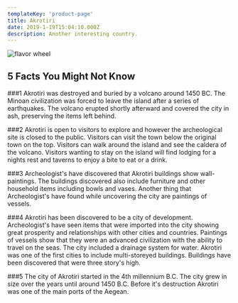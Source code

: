 ```yaml
---
templateKey: 'product-page'
title: Akrotiri
date: 2019-1-19T15:04:10.000Z
description: Another interesting country.
---
```


![flavor wheel](/img/flags/Akrotiri_Flag.png)

## 5 Facts You Might Not Know

###1
Akrotiri was destroyed and buried by a volcano around 1450 BC. The Minoan civilization was forced to leave the island after a series of earthquakes. The volcano erupted shortly afterward and covered the city in ash, preserving the items left behind.

###2
Akrotiri is open to visitors to explore and however the archeological site is closed to the public. Visitors can visit the town below the original town on the top. Visitors can walk around the island and see the caldera of the volcano. Visitors wanting to stay on the island will find lodging for a nights rest and taverns to enjoy a bite to eat or a drink.

###3
Archeologist's have discovered that Akrotiri buildings show wall-paintings. The buildings discovered also include furniture and other household items including bowls and vases. Another thing that Archeologist's have found while uncovering the city are paintings of vessels.

###4
Akrotiri has been discovered to be a city of development. Archeologist's have seen items that were imported into the city showing great prosperity and relationships with other cities and countries. Paintings of vessels show that they were an advanced civilization with the ability to travel on the seas. The city included a drainage system for water. Akrotiri was one of the first cities to include multi-storeyed buildings. Buildings have been discovered that were three story's high.

###5
The city of Akrotiri started in the 4th millennium B.C. The city grew in size over the years until around 1450 B.C. Before it's destruction Akrotiri was one of the main ports of the Aegean.
